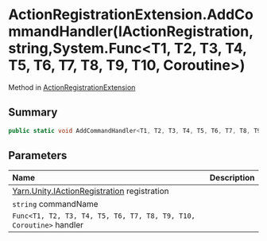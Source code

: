 # ActionRegistrationExtension.AddCommandHandler(IActionRegistration,string,System.Func<T1, T2, T3, T4, T5, T6, T7, T8, T9, T10, Coroutine>)

Method in [ActionRegistrationExtension](/docs/api/csharp/yarn.unity.actionregistrationextension.md)

## Summary



```csharp
public static void AddCommandHandler<T1, T2, T3, T4, T5, T6, T7, T8, T9, T10>(this IActionRegistration registration, string commandName, System.Func<T1, T2, T3, T4, T5, T6, T7, T8, T9, T10, Coroutine> handler);
```

## Parameters

|Name|Description|
|:---|:---|
|[Yarn.Unity.IActionRegistration](/docs/api/csharp/yarn.unity.iactionregistration.md) registration||
|`string` commandName||
|`Func<T1, T2, T3, T4, T5, T6, T7, T8, T9, T10, Coroutine>` handler||

